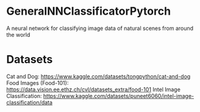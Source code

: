 # GeneralNNClassificatorPytorch
A neural network for classifying image data of natural scenes from around the world


# Datasets
Cat and Dog: https://www.kaggle.com/datasets/tongpython/cat-and-dog
Food Images (Food-101): https://data.vision.ee.ethz.ch/cvl/datasets_extra/food-101
Intel Image Classification: https://www.kaggle.com/datasets/puneet6060/intel-image-classification/data
